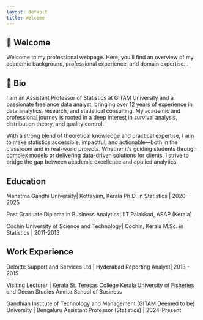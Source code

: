 ```yaml
---
layout: default
title: Welcome
---
```


## 👋 Welcome

Welcome to my professional webpage. Here, you’ll find an overview of my academic background, professional experience, and domain expertise...

## 👤 Bio

I am an Assistant Professor of Statistics at GITAM University and a passionate freelance data analyst, bringing over 12 years of experience in data analytics, research, and statistical consulting. My academic and professional journey is rooted in a deep interest in survival analysis, distribution theory, and quality control.

With a strong blend of theoretical knowledge and practical expertise, I aim to make statistics accessible, impactful, and actionable—both in the classroom and in real-world projects. Whether it’s guiding students through complex models or delivering data-driven solutions for clients, I strive to bridge the gap between academic excellence and applied analytics.

## Education

Mahatma Gandhi University| Kottayam, Kerala
Ph.D. in Statistics | 2020-2025

Post Graduate Diploma in Business Analytics| IIT Palakkad, ASAP (Kerala)

Cochin University of Science and Technology| Cochin, Kerala
M.Sc. in Statistics | 2011-2013

## Work Experience

Deloitte Support and Services Ltd | Hyderabad
Reporting Analyst| 2013 - 2015

Visiting Lecturer | Kerala
St. Teresas College
Kerala University of Fisheries and Ocean Studies
Amrita School of Business

Gandhian Institute of Technology and Management (GITAM Deemed to be) University | Bengaluru
Assistant Professor (Statistics) | 2024-Present

